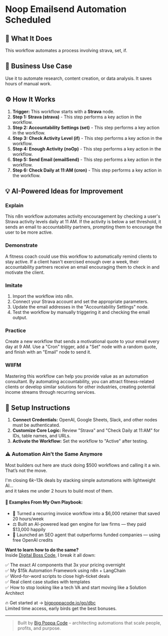 # Noop Emailsend Automation Scheduled

## 🚀 What It Does
This workflow automates a process involving strava, set, if.

## 💼 Business Use Case
Use it to automate research, content creation, or data analysis. It saves hours of manual work.

## ⚙️ How It Works
1.  **Trigger:** This workflow starts with a **Strava** node.
2. **Step 1: Strava (strava)** - This step performs a key action in the workflow.
3. **Step 2: Accountability Settings (set)** - This step performs a key action in the workflow.
4. **Step 3: Check Activity Level (if)** - This step performs a key action in the workflow.
5. **Step 4: Enough Activity (noOp)** - This step performs a key action in the workflow.
6. **Step 5: Send Email (emailSend)** - This step performs a key action in the workflow.
7. **Step 6: Check Daily at 11:AM (cron)** - This step performs a key action in the workflow.

## 💡 AI-Powered Ideas for Improvement
### Explain
This n8n workflow automates activity encouragement by checking a user's Strava activity levels daily at 11 AM. If the activity is below a set threshold, it sends an email to accountability partners, prompting them to encourage the user to be more active.

### Demonstrate
A fitness coach could use this workflow to automatically remind clients to stay active. If a client hasn't exercised enough over a week, their accountability partners receive an email encouraging them to check in and motivate the client.

### Imitate
1. Import the workflow into n8n.
2. Connect your Strava account and set the appropriate parameters.
3. Update the email addresses in the "Accountability Settings" node.
4. Test the workflow by manually triggering it and checking the email output.

### Practice
Create a new workflow that sends a motivational quote to your email every day at 9 AM. Use a "Cron" trigger, add a "Set" node with a random quote, and finish with an "Email" node to send it.

### WIIFM
Mastering this workflow can help you provide value as an automation consultant. By automating accountability, you can attract fitness-related clients or develop similar solutions for other industries, creating potential income streams through recurring services.

## 🔧 Setup Instructions
1. **Connect Credentials:** OpenAI, Google Sheets, Slack, and other nodes must be authenticated.
2. **Customize Core Logic:** Review "Strava" and "Check Daily at 11:AM" for IDs, table names, and URLs.
3. **Activate the Workflow:** Set the workflow to "Active" after testing.

### ⚠️ Automation Ain’t the Same Anymore

Most builders out here are stuck doing $500 workflows and calling it a win.  
That’s not the move.  

I'm closing $6k–$13k deals by stacking simple automations with lightweight AI...  
and it takes me under 2 hours to build most of them.

#### 🧠 Examples From My Own Playbook:
- 🔁 Turned a recurring invoice workflow into a $6,000 retainer that saved 20 hours/week  
- ⚖️ Built an AI-powered lead gen engine for law firms — they paid $13,000 happily  
- 🚀 Launched an SEO agent that outperforms funded companies — using free OpenAI credits  

**Want to learn how to do the same?**  
Inside [Digital Boss Code](https://bigpoppacode.io/go/dbc), I break it all down:

✅ The exact AI components that 3x your pricing overnight  
✅ My $15k Automation Framework using n8n + LangChain  
✅ Word-for-word scripts to close high-ticket deals  
✅ Real client case studies with templates  
✅ How to stop looking like a tech VA and start moving like a Solution Architect  

🔥 Get started at → [bigpoppacode.io/go/dbc](https://bigpoppacode.io/go/dbc)  
Limited time access, early birds get the best bonuses.

---
> Built by [Big Poppa Code](https://bigpoppacode.io) – architecting automations that scale people, profits, and purpose.
